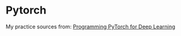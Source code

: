 # Pytorch
My practice sources from:
[Programming PyTorch for Deep Learning](https://www.oreilly.com/library/view/programming-pytorch-for/9781492045342/)
